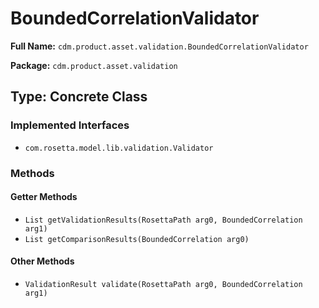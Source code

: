 # BoundedCorrelationValidator

**Full Name:** `cdm.product.asset.validation.BoundedCorrelationValidator`

**Package:** `cdm.product.asset.validation`

## Type: Concrete Class

### Implemented Interfaces

- `com.rosetta.model.lib.validation.Validator`

### Methods

#### Getter Methods

- `List getValidationResults(RosettaPath arg0, BoundedCorrelation arg1)`
- `List getComparisonResults(BoundedCorrelation arg0)`

#### Other Methods

- `ValidationResult validate(RosettaPath arg0, BoundedCorrelation arg1)`


